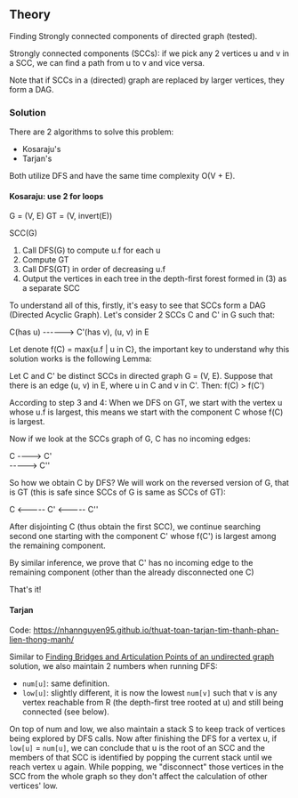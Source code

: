 ## Theory

Finding Strongly connected components of directed graph (tested).

Strongly connected components (SCCs): if we pick any 2 vertices u
and v in a SCC, we can find a path from u to v and vice versa.

Note that if SCCs in a (directed) graph are replaced by larger
vertices, they form a DAG.

### Solution

There are 2 algorithms to solve this problem:
- Kosaraju's
- Tarjan's

Both utilize DFS and have the same time complexity O(V + E).

#### Kosaraju: use 2 for loops

G = (V, E)
GT = (V, invert(E))

SCC(G)
1. Call DFS(G) to compute u.f for each u
2. Compute GT
3. Call DFS(GT) in order of decreasing u.f
4. Output the vertices in each tree in the depth-first forest
   formed in (3) as a separate SCC

To understand all of this, firstly, it's easy to see that
SCCs form a DAG (Directed Acyclic Graph). Let's consider
2 SCCs C and C' in G such that:

C(has u) ------> C'(has v), (u, v) in E

Let denote f(C) = max{u.f | u in C}, the important key
to understand why this solution works is the following Lemma:

Let C and C' be distinct SCCs in directed graph G = (V, E).
Suppose that there is an edge (u, v) in E, where u in C
and v in C'. Then:
f(C) > f(C')

According to step 3 and 4: When we DFS on GT, we start
with the vertex u whose u.f is largest, this means we
start with the component C whose f(C) is largest.

Now if we look at the SCCs graph of G, C has no incoming edges:

 C ----> C'
 \
  -----> C''

So how we obtain C by DFS? We will work on the reversed
version of G, that is GT (this is safe since SCCs of G
is same as SCCs of GT):

C <----- C'
  <----- C''

After disjointing C (thus obtain the first SCC), we continue
searching second one starting with the component C' whose
f(C') is largest among the remaining component.

By similar inference, we prove that C' has no incoming edge
to the remaining component (other than the already disconnected
one C)

That's it!

#### Tarjan

Code: https://nhannguyen95.github.io/thuat-toan-tarjan-tim-thanh-phan-lien-thong-manh/

Similar to [Finding Bridges and Articulation Points of an undirected graph](/algorithms-and-data-structures/algorithms/bridges-articulation-points.md) solution, we
also maintain 2 numbers when running DFS:
- `num[u]`: same definition.
- `low[u]`: slightly different, it is now the lowest `num[v]` such
  that v is any vertex reachable from R (the depth-first tree rooted
  at u) and still being connected (see below).

On top of num and low, we also maintain a stack S to keep track of
vertices being explored by DFS calls. Now after finishing the DFS
for a vertex u, if `low[u]` = `num[u]`, we can conclude that u is
the root of an SCC and the members of that SCC is identified by
popping the current stack until we reach vertex u again. While
popping, we "disconnect" those vertices in the SCC from the whole
graph so they don't affect the calculation of other vertices' low.



